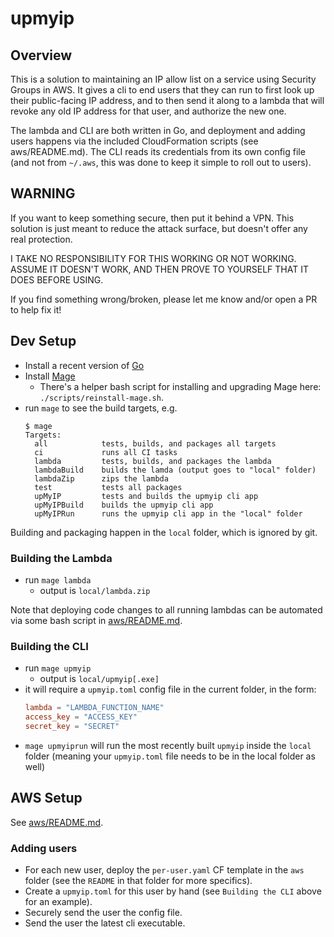 # upmyip

## Overview

This is a solution to maintaining an IP allow list on a service using Security Groups in AWS. It gives a cli to end users that they can run to first look up their public-facing IP address, and to then send it along to a lambda that will revoke any old IP address for that user, and authorize the new one.

The lambda and CLI are both written in Go, and deployment and adding users happens via the included CloudFormation scripts (see aws/README.md). The CLI reads its credentials from its own config file (and not from `~/.aws`, this was done to keep it simple to roll out to users).

## WARNING

If you want to keep something secure, then put it behind a VPN. This solution is just meant to reduce the attack surface, but doesn't offer any real protection.

I TAKE NO RESPONSIBILITY FOR THIS WORKING OR NOT WORKING. ASSUME IT DOESN'T WORK, AND THEN PROVE TO YOURSELF THAT IT DOES BEFORE USING.

If you find something wrong/broken, please let me know and/or open a PR to help fix it!

## Dev Setup

- Install a recent version of [Go](https://go.dev/dl/)
- Install [Mage](https://magefile.org/)
  - There's a helper bash script for installing and upgrading Mage here: `./scripts/reinstall-mage.sh`.
- run `mage` to see the build targets, e.g.
  ```text
  $ mage
  Targets:
    all            tests, builds, and packages all targets
    ci             runs all CI tasks
    lambda         tests, builds, and packages the lambda
    lambdaBuild    builds the lamda (output goes to "local" folder)
    lambdaZip      zips the lambda
    test           tests all packages
    upMyIP         tests and builds the upmyip cli app
    upMyIPBuild    builds the upmyip cli app
    upMyIPRun      runs the upmyip cli app in the "local" folder
  ```

Building and packaging happen in the `local` folder, which is ignored by git.

### Building the Lambda

- run `mage lambda`
  - output is `local/lambda.zip`

Note that deploying code changes to all running lambdas can be automated via some bash script in [aws/README.md](aws/README.md).

### Building the CLI

- run `mage upmyip`
  - output is `local/upmyip[.exe]`
- it will require a `upmyip.toml` config file in the current folder, in the form:
  ```toml
  lambda = "LAMBDA_FUNCTION_NAME"
  access_key = "ACCESS_KEY"
  secret_key = "SECRET"
  ```
- `mage upmyiprun` will run the most recently built `upmyip` inside the `local` folder (meaning your `upmyip.toml` file needs to be in the local folder as well)

## AWS Setup

See [aws/README.md](aws/README.md).

### Adding users

- For each new user, deploy the `per-user.yaml` CF template in the `aws` folder (see the `README` in that folder for more specifics).
- Create a `upmyip.toml` for this user by hand (see `Building the CLI` above for an example).
- Securely send the user the config file.
- Send the user the latest cli executable.
